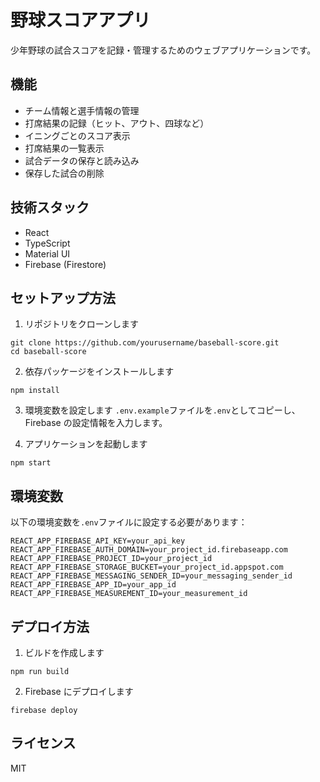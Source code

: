 # 野球スコアアプリ

少年野球の試合スコアを記録・管理するためのウェブアプリケーションです。

## 機能

- チーム情報と選手情報の管理
- 打席結果の記録（ヒット、アウト、四球など）
- イニングごとのスコア表示
- 打席結果の一覧表示
- 試合データの保存と読み込み
- 保存した試合の削除

## 技術スタック

- React
- TypeScript
- Material UI
- Firebase (Firestore)

## セットアップ方法

1. リポジトリをクローンします

```
git clone https://github.com/yourusername/baseball-score.git
cd baseball-score
```

2. 依存パッケージをインストールします

```
npm install
```

3. 環境変数を設定します
   `.env.example`ファイルを`.env`としてコピーし、Firebase の設定情報を入力します。

4. アプリケーションを起動します

```
npm start
```

## 環境変数

以下の環境変数を`.env`ファイルに設定する必要があります：

```
REACT_APP_FIREBASE_API_KEY=your_api_key
REACT_APP_FIREBASE_AUTH_DOMAIN=your_project_id.firebaseapp.com
REACT_APP_FIREBASE_PROJECT_ID=your_project_id
REACT_APP_FIREBASE_STORAGE_BUCKET=your_project_id.appspot.com
REACT_APP_FIREBASE_MESSAGING_SENDER_ID=your_messaging_sender_id
REACT_APP_FIREBASE_APP_ID=your_app_id
REACT_APP_FIREBASE_MEASUREMENT_ID=your_measurement_id
```

## デプロイ方法

1. ビルドを作成します

```
npm run build
```

2. Firebase にデプロイします

```
firebase deploy
```

## ライセンス

MIT
